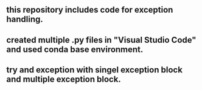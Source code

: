 ## this repository includes code for exception handling.

## created multiple .py files in "Visual Studio Code" and used conda base environment.

## try and exception with singel exception block and multiple exception block. 